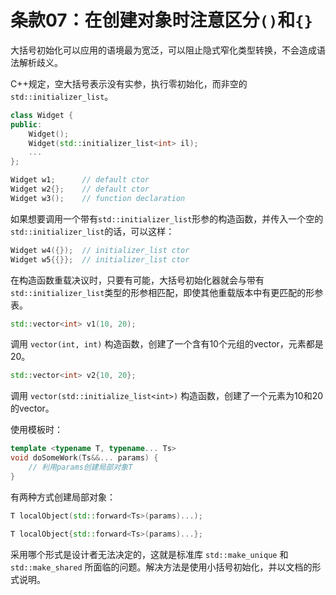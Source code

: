 # 条款07：在创建对象时注意区分`()`和`{}`

大括号初始化可以应用的语境最为宽泛，可以阻止隐式窄化类型转换，不会造成语法解析歧义。

C++规定，空大括号表示没有实参，执行零初始化，而非空的`std::initializer_list`。

```cpp
class Widget {
public:
    Widget();
    Widget(std::initializer_list<int> il);
    ...
};

Widget w1;      // default ctor
Widget w2{};    // default ctor
Widget w3();    // function declaration
```

如果想要调用一个带有`std::initializer_list`形参的构造函数，并传入一个空的`std::initializer_list`的话，可以这样：

```cpp
Widget w4({});  // initializer_list ctor
Widget w5{{}};  // initializer_list ctor
```

在构造函数重载决议时，只要有可能，大括号初始化器就会与带有`std::initializer_list`类型的形参相匹配，即使其他重载版本中有更匹配的形参表。

```cpp
std::vector<int> v1(10, 20);
```

调用 `vector(int, int)` 构造函数，创建了一个含有10个元组的vector，元素都是20。

```cpp
std::vector<int> v2{10, 20};
```

调用 `vector(std::initialize_list<int>)` 构造函数，创建了一个元素为10和20的vector。


使用模板时：

```cpp
template <typename T, typename... Ts>
void doSomeWork(Ts&&... params) {
    // 利用params创建局部对象T
}
```

有两种方式创建局部对象：

```cpp
T localObject(std::forward<Ts>(params)...);
```
```cpp
T localObject{std::forward<Ts>(params)...}; 
```

采用哪个形式是设计者无法决定的，这就是标准库 `std::make_unique` 和 `std::make_shared` 所面临的问题。解决方法是使用小括号初始化，并以文档的形式说明。